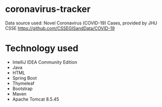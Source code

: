 # coronavirus-tracker

Data source used: Novel Coronavirus (COVID-19) Cases, provided by JHU CSSE
https://github.com/CSSEGISandData/COVID-19

# Technology used
* IntelliJ IDEA Community Edition
* Java
* HTML
* Spring Boot
* Thymeleaf
* Bootstrap
* Maven
* Apache Tomcat 8.5.45
